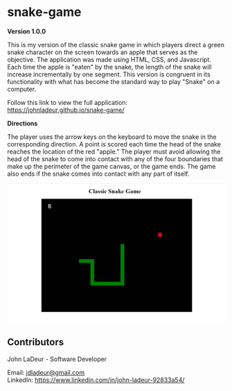 # snake-game

**Version 1.0.0**

This is my version of the classic snake game in which players direct a green snake character on the screen towards an apple that serves as the objective.  The application was made using HTML, CSS, and Javascript. Each time the apple is "eaten" by the snake, the length of the snake will increase incrementally by one segment.  This version is congruent in its functionality with what has become the standard way to play "Snake" on a computer.  

Follow this link to view the full application: https://johnladeur.github.io/snake-game/

**Directions**

The player uses the arrow keys on the keyboard to move the snake in the corresponding direction.  A point is scored each time the head of the snake reaches the location of the red "apple." The player must avoid allowing the head of the snake to come into contact with any of the four boundaries that make up the perimeter of the game canvas, or the game ends.  The game also ends if the snake comes into contact with any part of itself.

![image](images/snake-game_50.png)

## Contributors

John LaDeur - Software Developer

Email: <jdladeur@gmail.com>  
LinkedIn: https://www.linkedin.com/in/john-ladeur-92833a54/
